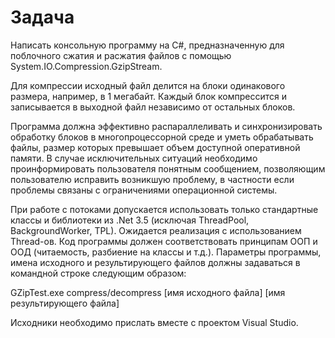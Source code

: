 # Задача
Написать консольную программу на C#, предназначенную для поблочного сжатия и расжатия файлов 
с помощью System.IO.Compression.GzipStream. 

Для компрессии исходный файл делится на блоки одинакового размера, например, в 1 мегабайт. 
Каждый блок компрессится и записывается в выходной файл независимо от остальных блоков.

Программа должна эффективно распараллеливать и синхронизировать обработку блоков  в многопроцессорной 
среде и уметь обрабатывать файлы, размер которых превышает объем доступной оперативной памяти. 
В случае исключительных ситуаций необходимо проинформировать пользователя понятным сообщением, 
позволяющим пользователю исправить возникшую проблему, в частности если проблемы связаны 
с ограничениями операционной системы.

При работе с потоками допускается использовать только стандартные классы и библиотеки из .Net 3.5 
(исключая ThreadPool, BackgroundWorker, TPL). Ожидается реализация с использованием Thread-ов.
Код программы должен соответствовать принципам ООП и ООД (читаемость, разбиение на классы и т.д.). 
Параметры программы, имена исходного и результирующего файлов должны задаваться в командной строке 
следующим образом:

GZipTest.exe compress/decompress [имя исходного файла] [имя результирующего файла]

Исходники необходимо прислать вместе с проектом Visual Studio.

